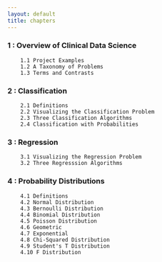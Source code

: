 ```yaml
---
layout: default
title: chapters
---
```


### 1 : Overview of Clinical Data Science
        1.1 Project Examples
        1.2 A Taxonomy of Problems
        1.3 Terms and Contrasts

### 2 : Classification
        2.1 Definitions
        2.2 Visualizing the Classification Problem
        2.3 Three Classification Algorithms
        2.4 Classification with Probabilities

### 3 : Regression
        3.1 Visualizing the Regression Problem
        3.2 Three Regresssion Algorithms

### 4 : Probability Distributions
        4.1 Definitions
        4.2 Normal Distribution
        4.3 Bernoulli Distribution
        4.4 Binomial Distribution
        4.5 Poisson Distribution
        4.6 Geometric
        4.7 Exponential
        4.8 Chi-Squared Distribution
        4.9 Student's T Distribution
        4.10 F Distribution
